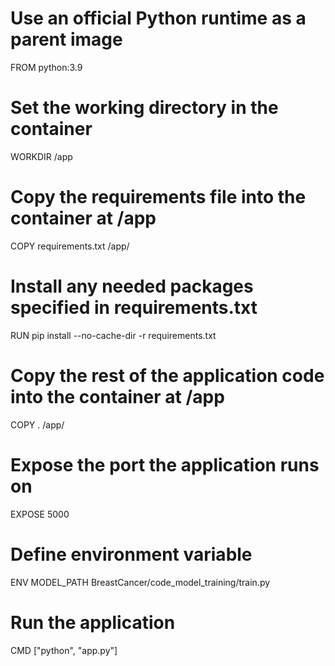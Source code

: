 # Use an official Python runtime as a parent image
FROM python:3.9

# Set the working directory in the container
WORKDIR /app

# Copy the requirements file into the container at /app
COPY requirements.txt /app/

# Install any needed packages specified in requirements.txt
RUN pip install --no-cache-dir -r requirements.txt

# Copy the rest of the application code into the container at /app
COPY . /app/

# Expose the port the application runs on
EXPOSE 5000

# Define environment variable
ENV MODEL_PATH BreastCancer/code_model_training/train.py

# Run the application
CMD ["python", "app.py"]
